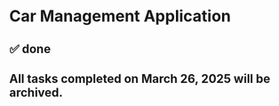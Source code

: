 # Car Management Application

##  ✅ done

## All tasks completed on March 26, 2025 will be archived.
